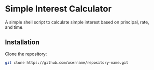 # Simple Interest Calculator

A simple shell script to calculate simple interest based on principal, rate, and time.

## Installation
Clone the repository:
```bash
git clone https://github.com/username/repository-name.git
